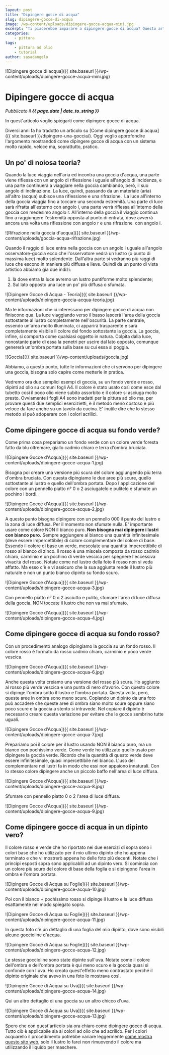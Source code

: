 ```yaml
---
layout: post
title: "Dipingere gocce di acqua"
slug: dipingere-gocce-di-acqua
image: /wp-content/uploads/dipingere-gocce-acqua-mini.jpg
excerpt: "Ti piacerebbe imparare a dipingere gocce di acqua? Questo articolo ti spiega, con esempi pratici, come dipingere gocce di acqua in un dipinto ad olio."
categories:
    - pittura
tags:
    - pittura ad olio
    - tutorial
author: sasadangelo
---
```


![Dipingere gocce di acqua]({{ site.baseurl }}/wp-content/uploads/dipingere-gocce-acqua-mini.jpg)

# Dipingere gocce di acqua
_Pubblicato il **{{ page.date | date_to_string }}**_

In quest'articolo voglio spiegarti come dipingere gocce di acqua.

Diversi anni fa ho tradotto un articolo su [Come dipingere gocce di acqua]({{ site.baseurl }}/dipingere-una-goccia/). Oggi voglio approfondire l'argomento mostrandoti come dipingere gocce di acqua con un sistema molto rapido, veloce ma, soprattutto, pratico.

## Un po' di noiosa teoria?

Quando la luce viaggia nell'aria ed incontra una goccia d'acqua, una parte viene riflessa con un angolo di riflessione i uguale all'angolo di incidenza, e una parte continuerà a viaggiare nella goccia cambiando, però, il suo angolo di inclinazione. La luce, quindi, passando da un materiale (aria) all'altro (acqua) subisce una riflessione e una rifrazione.  La luce all'interno della goccia viaggia fino a toccare una seconda estremità. Una parte di luce sarà rifratta all'esterno con angolo i, una parte verrà riflessa all'interno della goccia con medesimo angolo r. All'interno della goccia il viaggio continua fino a raggiungere l'estremità opposta al punto di entrata, dove avverrà ancora una volta una riflessione con angolo r e una rifrazione  con angolo i.

![Rifrazione nella goccia d'acqua]({{ site.baseurl }}/wp-content/uploads/goccia-acqua-rifrazione.jpg)

Quando il raggio di luce entra nella goccia con un angolo i uguale all'angolo osservatore-goccia ecco che l'osservatore vedrà un lustro (o punto di massima luce) molto splendente. Dall'altra parte si vedranno più raggi di luce che escono in maniera più diffusa e lieve. Quindi da un punto di vista artistico abbiamo già due indizi:

1. là dove entra la luce avremo un lustro puntiforme molto splendente;
2. Sul lato opposto una luce un po' più diffusa o sfumata.

![Dipingere Gocce di Acqua - Teoria]({{ site.baseurl }}/wp-content/uploads/dipingere-goccia-acqua-teoria.jpg)

Ma le informazioni che ci interessano per dipingere gocce di acqua non finiscono qua. La luce viaggiando verso il basso lascerà l'area della goccia sottostante al lustro completamente nell'oscurità. La parte centrale, essendo un'area molto illuminata, ci apparirà trasparente e sarà completamente visibile il colore del fondo sottostante la goccia. La goccia, infine, si comporta come qualsiasi oggetto in natura. Colpita dalla luce, nonostante parte di essa la penetri per uscire dal lato opposto, comunque genererà un'ombra portata sulla base su cui essa si poggia.

![Goccia]({{ site.baseurl }}/wp-content/uploads/goccia.jpg)

Abbiamo, a questo punto, tutte le informazioni che ci servono per dipingere una goccia, bisogna solo capire come metterle in pratica.

Vedremo ora due semplici esempi di goccia, su un fondo verde e rosso, dipinti ad olio su comuni fogli A4. Il colore è stato usato così come esce dal tubetto così il poco olio viene subito assorbito e il colore si asciuga molto presto. Ovviamente i fogli A4 sono inadatti per la pittura ad olio ma, per provare questi due semplici esercizietti, è il metodo meno costoso e più veloce da fare anche su un tavolo da cucina. E' inutile dire che lo stesso metodo si può adoperare con i colori acrilici.

## Come dipingere gocce di acqua su fondo verde?

Come prima cosa prepariamo un fondo verde con un colore verde foresta fatto da blu oltremare, giallo cadmio chiaro e terra d'ombra bruciata.

![Dipingere Gocce d'Acqua]({{ site.baseurl }}/wp-content/uploads/dipingere-gocce-acqua-1.jpg)

Bisogna poi creare una versione più scura del colore aggiungendo più terra d'ombra bruciata. Con questa dipingiamo le due aree più scure, quello sottostante al lustro e quello dell'ombra portata. Dopo l'applicazione del colore con un pennello piatto n° 0 o 2 asciugatelo e pulitelo e sfumate un pochino i bordi.

![Dipingere Gocce d'Acqua]({{ site.baseurl }}/wp-content/uploads/dipingere-gocce-acqua-2.jpg)

A questo punto bisogna dipingere con un pennello 000 il punto del lustro e la zona di luce diffusa. Per il momento non sfumate nulla. E' importante usare come colore NON il bianco puro. **Non bisogna mai dipingere i lustri con bianco puro.** Sempre aggiungere al bianco una quantità infinitesimale (deve essere impercettibile) di colore complementare del colore di base. Essendo il colore di base un verde, mescolate una quantità impercettibile di rosso al bianco di zinco. Il rosso è una miscela composta da rosso cadmio chiaro, carminio e un pochino di verde vescica per spegnere l'eccessiva vivacità del rosso. Notate come nel lustro della foto il rosso non si veda affatto. Ma esso c'è e vi assicuro che la sua aggiunta rende il lustro più naturale e non un punto bianco dipinto su fondo scuro.

![Dipingere Gocce d'Acqua]({{ site.baseurl }}/wp-content/uploads/dipingere-gocce-acqua-3.jpg)

Con pennello piatto n° 0 o 2 asciutto e pulito, sfumare l'area di luce diffusa della goccia. NON toccate il lustro che non va mai sfumato.

![Dipingere Gocce d'Acqua]({{ site.baseurl }}/wp-content/uploads/dipingere-gocce-acqua-4.jpg)

## Come dipingere gocce di acqua su fondo rosso?

Con un procedimento analogo dipingiamo la goccia su un fondo rosso. Il colore rosso è formato da rosso cadmio chiaro, carminio e poco verde vescica.

![Dipingere Gocce d'Acqua]({{ site.baseurl }}/wp-content/uploads/dipingere-gocce-acqua-6.jpg)

Anche questa volta creiamo una versione del rosso più scura. Ho aggiunto al rosso più verde vescica e una punta di nero d'avorio. Con questo colore si dipinge l'ombra sotto il lustro e l'ombra portata. Questa volta, però, queste aree in ombra sono meno scure. Copiando un dipinto da una foto può accadere che queste aree di ombra siano molto scure oppure siano poco scure e la goccia a stento si intravede. Nel copiare il dipinto è necessario creare questa variazione per evitare che le gocce sembrino tutte uguali.

![Dipingere Gocce d'Acqua]({{ site.baseurl }}/wp-content/uploads/dipingere-gocce-acqua-7.jpg)

Prepariamo poi il colore per il lustro usando NON il bianco puro, ma un bianco con pochissimo verde. Come verde ho utilizzato quello usato per dipingere la goccia verde. Ricordo che la quantità di questo verde deve essere infinitesimale, quasi impercettibile nel bianco. L'uso del complementare nei lustri fa in modo che essi non appaiono innaturali. Con lo stesso colore dipingere anche un piccolo baffo nell'area di luce diffusa.

![Dipingere Gocce d'Acqua]({{ site.baseurl }}/wp-content/uploads/dipingere-gocce-acqua-8.jpg)

Sfumare con pennello piatto 0 o 2 l'area di luce diffusa.

![Dipingere Gocce d'Acqua]({{ site.baseurl }}/wp-content/uploads/dipingere-gocce-acqua-9.jpg)

## Come dipingere gocce di acqua in un dipinto vero?

Il colore rosso e verde che ho riportato nei due esercizi di sopra sono i colori base che ho utilizzato per il mio ultimo dipinto che ho appena terminato e che vi mostrerò appena ho delle foto più decenti. Notate che i principi esposti sopra sono applicabili ad un dipinto vero. Si comincia con un colore più scuro del colore di base della foglia e si dipingono l'area in ombra e l'ombra portata.

![Dipingere Gocce di Acqua su Foglie]({{ site.baseurl }}/wp-content/uploads/dipingere-gocce-acqua-10.jpg)

Poi con il bianco + pochissimo rosso si dipinge il lustro e la luce diffusa esattamente nel modo spiegato sopra.

![Dipingere Gocce di Acqua su Foglie]({{ site.baseurl }}/wp-content/uploads/dipingere-gocce-acqua-11.jpg)

In questa foto c'è un dettaglio di una foglia del mio dipinto, dove sono visibili alcune goccioline d'acqua.

![Dipingere Gocce di Acqua su Foglie]({{ site.baseurl }}/wp-content/uploads/dipingere-gocce-acqua-12.jpg)

Le stesse goccioline sono state dipinte sull'uva. Notate come il colore dell'ombra e dell'ombra portata è qui meno scuro e la goccia quasi si confonde con l'uva. Ho creato quest'effetto meno contrastato perché il dipinto originale che avevo in una foto lo mostrava così.

![Dipingere Gocce di Acqua su Uva]({{ site.baseurl }}/wp-content/uploads/dipingere-gocce-acqua-14.jpg)

Qui un altro dettaglio di una goccia su un altro chicco d'uva.

![Dipingere Gocce di Acqua su Uva]({{ site.baseurl }}/wp-content/uploads/dipingere-gocce-acqua-13.jpg)

Spero che con quest'articolo sia ora chiaro come dipingere gocce di acqua. Tutto ciò è applicabile sia ai colori ad olio che ad acrilico. Per i colori acquarello il procedimento potrebbe variare leggermente [come mostra questo sito web](https://susieshort.net/waterdrops.html), solo il lustro lo farei non rimuovendo il colore ma utilizzando il liquido per maschere.
